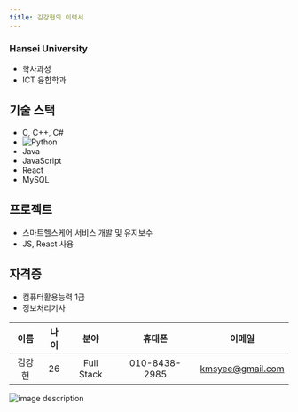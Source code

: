 ```yaml
---
title: 김강현의 이력서
---
```


### Hansei University

- 학사과정
- ICT 융합학과

## 기술 스택

- C, C++, C#
- ![Python](https://img.shields.io/badge/Python-3776AB?style=for-the-badge&logo=python&logoColor=white)
- Java
- JavaScript
- React
- MySQL

## 프로젝트

- 스마트헬스케어 서비스 개발 및 유지보수
- JS, React 사용

## 자격증

- 컴퓨터활용능력 1급
- 정보처리기사

|**이름**|**나이**|**분야**|**휴대폰**|**이메일**|
|:--:|:--:|:--:|:--:|:--:|
|김강현|26|Full Stack|010-8438-2985|kmsyee@gmail.com


![image description](https://user-images.githubusercontent.com/115526953/225574173-7a126210-7933-4912-af67-3d4297674769.jpg)
